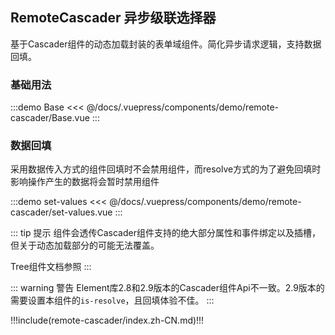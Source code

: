 ## RemoteCascader 异步级联选择器

基于Cascader组件的动态加载封装的表单域组件。简化异步请求逻辑，支持数据回填。

### 基础用法

:::demo Base
<<< @/docs/.vuepress/components/demo/remote-cascader/Base.vue
:::

### 数据回填

采用数据传入方式的组件回填时不会禁用组件，而resolve方式的为了避免回填时影响操作产生的数据将会暂时禁用组件

:::demo set-values
<<< @/docs/.vuepress/components/demo/remote-cascader/set-values.vue
:::

::: tip 提示
组件会透传Cascader组件支持的绝大部分属性和事件绑定以及插槽，但关于动态加载部分的可能无法覆盖。

Tree组件文档参照 <element-link component="Tree"></element-link>
:::

::: warning 警告
Element库2.8和2.9版本的Cascader组件Api不一致。2.9版本的需要设置本组件的`is-resolve`，且回填体验不佳。
:::


!!!include(remote-cascader/index.zh-CN.md)!!!